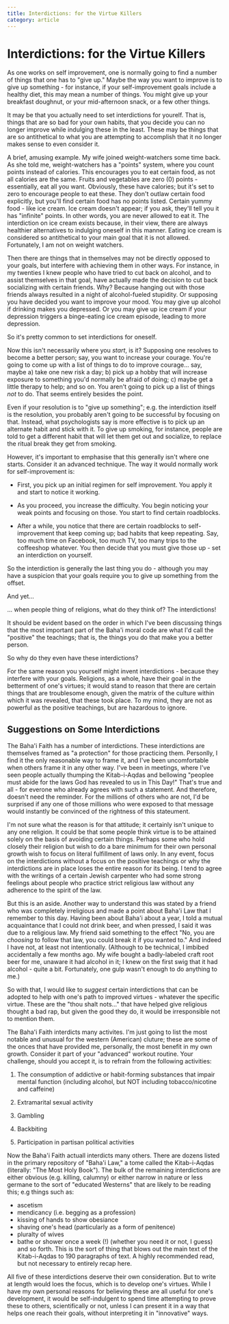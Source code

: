 ```yaml
---
title: Interdictions: for the Virtue Killers
category: article
---
```


# Interdictions: for the Virtue Killers

As one works on self improvement, one is normally going to find a
number of things that one has to "give up." Maybe the way you want to
improve is to give up something - for instance, if your
self-improvement goals include a healthy diet, this may mean a number
of things. You might give up your breakfast doughnut, or your
mid-afternoon snack, or a few other things.

It may be that you actually need to set interdictions for
yourelf. That is, things that are so bad for your own habits, that you
decide you can no longer improve while indulging these in the least. These may be things that are so antithetical to what you are
attempting to accomplish that it no longer makes sense to even
consider it.

A brief, amusing example. My wife joined weight-watchers some time
back. As she told me, weight-watchers has a "points" system, where you
count points instead of calories. This encourages you to eat certain
food, as not all calories are the same. Fruits and vegetables are zero
(0) points - essentially, eat all you want. Obviously, these have
calories; but it's set to zero to encourage people to eat these. They
don't outlaw certain food explicitly, but you'll find certain food has
no points listed. Certain yummy food - like ice cream. Ice cream
doesn't appear; if you ask, they'll tell you it has "infinite"
points. In other words, you are never allowed to eat it. The
interdiction on ice cream exists because, in their view, there are
always healthier alternatives to indulging oneself in this
manner. Eating ice cream is considered so antithetical to your main
goal that it is not allowed. Fortunately, I am not on weight watchers.

Then there are things that in themselves may not be directly opposed
to your goals, but interfere with achieving them in other ways. For
instance, in my twenties I knew people who have tried to cut back on
alcohol, and to assist themselves in that goal, have actually made the
decision to cut back socializing with certain friends. Why? Because
hanging out with those friends always resulted in a night of
alcohol-fueled stupidity. Or supposing you have decided you want to
improve your mood. You may give up alcohol if drinking makes you
depressed. Or you may give up ice cream if your depression triggers a
binge-eating ice cream episode, leading to more depression.

So it's pretty common to set interdictions for oneself.

Now this isn't necessarily where you _start_, is it? Supposing one
resolves to become a better person; say, you want to increase your
courage. You're going to come up with a list of things to do to
improve courage... say, maybe a) take one new risk a day; b) pick up a
hobby that will increase exposure to something you'd normally be
afraid of doing; c) maybe get a little therapy to help; and so on. You
aren't going to pick up a list of things *not* to do. That seems
entirely besides the point.

Even if your resolution is to "give up something"; e.g. the
interdiction itself is the resolution, you probably aren't going to be
successful by focusing on that. Instead, what psychologists say is
more effective is to pick up an alternate habit and stick with
it. To give up smoking, for instance, people are told to get a
different habit that will let them get out and socialize, to replace
the ritual break they get from smoking.

However, it's important to emphasise that this generally isn't where
one starts. Consider it an advanced technique. The way it would
normally work for self-improvement is:

* First, you pick up an initial regimen for self improvement. You
  apply it and start to notice it working.

* As you proceed, you increase the difficulty. You begin noticing your
  weak points and focusing on those. You start to find certain
  roadblocks.

* After a while, you notice that there are certain roadblocks to
  self-improvement that keep coming up; bad habits that keep
  repeating. Say, too much time on Facebook, too much TV, too many
  trips to the coffeeshop whatever. You then decide that you must give
  those up - set an interdiction on yourself.

So the interdiction is generally the last thing you do - although you
may have a suspicion that your goals require you to give up something
from the offset.

And yet...

... when people thing of religions, what do they think of? The
interdictions!

It should be evident based on the order in which I've been discussing
things that the most important part of the Baha'i moral code are what
I'd call the "positive" the teachings; that is, the things you do that
make you a better person.

So why do they even have these interdictions?

For the same reason you yourself might invent interdictions - because
they interfere with your goals. Religions, as a whole, have their goal
in the betterment of one's virtues; it would stand to reason that
there are certain things that are troublesome enough, given the matrix
of the culture within which it was revealed, that these took
place. To my mind, they are not as powerful as the positive teachings,
but are hazardous to ignore.

## Suggestions on Some Interdictions

The Baha'i Faith has a number of interdictions. These interdictions
are themselves framed as "a protection" for those practicing
them. Personlly, I find it the only reasonable way to frame it, and
I've been uncomfortable when others frame it in any other way. I've
been in meetings, where I've seen people actually thumping the
Kitab-i-Aqdas and bellowing "peoplee must abide for the laws God has
revealed to us in This Day!" That's true and all - for everone who
already agrees with such a statement. And therefore, doesn't need the
reminder. For the millions of others who are not, I'd be surprised if
any one of those millions who were exposed to that message would
instantly be convinced of the rightness of this stateument.

I'm not sure what the reason is for that attitude; it certainly isn't
unique to any one religion. It could be that some people think virtue
is to be attained solely on the basis of avoiding certain
things. Perhaps some who hold closely their religion but wish to do a
bare minimum for their own personal growth wish to focus on literal
fulfillment of laws only. In any event, focus on the interdictions
without a focus on the positive teachings or why the interdictions are
in place loses the entire reason for its being. I tend to agree with
the writings of a certain Jewish carpenter who had some strong
feelings about people who practice strict religious law without any
adherence to the spirit of the law.

But this is an aside. Another way to understand this was stated by a
friend who was completely irreligious and made a point about Baha'i
Law that I remember to this day. Having been about Baha'i about a
year, I told a mutual acquaintance that I could not drink beer, and
when pressed, I said it was due to a religious law. My friend said
something to the effect "No, you are _choosing_ to follow that law,
you could break it if you wanted to." And indeed I have not, at least
not intentionally. (Although to be technical, I imbibed accidentally a
few months ago. My wife bought a badly-labeled craft root beer for me,
unaware it had alcohol in it; I knew on the first swig that it had
alcohol - quite a bit. Fortunately, one gulp wasn't enough to do
anything to me.)

So with that, I would like to _suggest_ certain interdictions that can
be adopted to help with one's path to improved virtues - whatever the
specific virtue. These are the "thou shalt nots..." that have helped give
religious thought a bad rap, but given the good they do, it would be
irresponsible not to mention them.

The Baha'i Faith interdicts many activites. I'm just going to list the
most notable and unusual for the western (American) cluture; these are
some of the onces that have provided me, personally, the most benefit
in my own growth. Consider it part of your "advanced" workout
routine. Your challenge, should you accept it, is to refrain from the
following activities:

1. The consumption of addictive or habit-forming substances that impair mental
function (including alcohol, but NOT including tobacco/nicotine and caffeine)

2. Extramarital sexual activity

3. Gambling

4. Backbiting

5. Participation in partisan political activities

Now the Baha'i Faith actuall interdicts many others. There are dozens
listed in the primary repository of "Baha'i Law," a tome called the
Kitab-i-Aqdas (literally: "The Most Holy Book"). The bulk of the
remaining interdictions are either obvious (e.g. killing, calumny) or
either narrow in nature or less germane to the sort of "educated
Westerns" that are likely to be reading this; e.g things such as:
* ascetism
* mendicancy (i.e. begging as a profession)
* kissing of hands to show obesiance
* shaving one's head (particularly as a form of penitence)
* pluralty of wives
* bathe or shower once a week (!) (whether you need it or not, I guess)
and so forth.
This is the sort of thing that blows out the main text of the
Kitab-i-Aqdas to 190 paragraphs of text. A highly recommended read,
but not necessary to entirely recap here.

All five of these interdictions deserve their own consideration. But
to write at length would loes the focus, which is to develop one's
virtues. While I have my own personal reasons for believing these are
all useful for one's development, it would be self-indulgent to spend
time attempting to prove these to others, scientifically or not,
unless I can present it in a way that helps one reach their goals,
without interpreting it in "innovative" ways.

